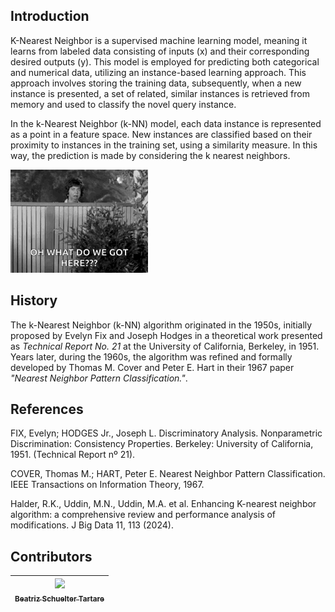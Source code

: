 ## Introduction ##
  K-Nearest Neighbor is a supervised machine learning model, meaning it learns from labeled data consisting of inputs (x) and their corresponding desired outputs (y). This model is employed for predicting both categorical and numerical data, utilizing an instance-based learning approach. This approach involves storing the training data, subsequently, when a new instance is presented, a set of related, similar instances is retrieved from memory and used to classify the novel query instance.

  In the k-Nearest Neighbor (k-NN) model, each data instance is represented as a point in a feature space. New instances are classified based on their proximity to instances in the training set, using a similarity measure. In this way, the prediction is made by considering the k nearest neighbors.

![neighbor-nosey](../../figures/neighbor-nosey.gif)

## History ##
  The k-Nearest Neighbor (k-NN) algorithm originated in the 1950s, initially proposed by Evelyn Fix and Joseph Hodges in a theoretical work presented as *Technical Report No. 21* at the University of California, Berkeley, in 1951. Years later, during the 1960s, the algorithm was refined and formally developed by Thomas M. Cover and Peter E. Hart in their 1967 paper *"Nearest Neighbor Pattern Classification."*.

## References
FIX, Evelyn; HODGES Jr., Joseph L. Discriminatory Analysis. Nonparametric Discrimination: Consistency Properties. Berkeley: University of California, 1951. (Technical Report nº 21).

COVER, Thomas M.; HART, Peter E. Nearest Neighbor Pattern Classification. IEEE Transactions on Information Theory, 1967. 

Halder, R.K., Uddin, M.N., Uddin, M.A. et al. Enhancing K-nearest neighbor algorithm: a comprehensive review and performance analysis of modifications. J Big Data 11, 113 (2024). 

## **Contributors**  
| [<img loading="lazy" src="https://avatars.githubusercontent.com/u/197432407?v=4" width=115><br><sub>Beatriz Schuelter Tartare</sub>](https://github.com/beastartare) |
| :---: |